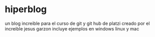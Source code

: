 # hiperblog
un blog increible para el curso de git y git hub de platzi
creado por el increible jesus garzon 
incluye ejemplos en windows linux y mac